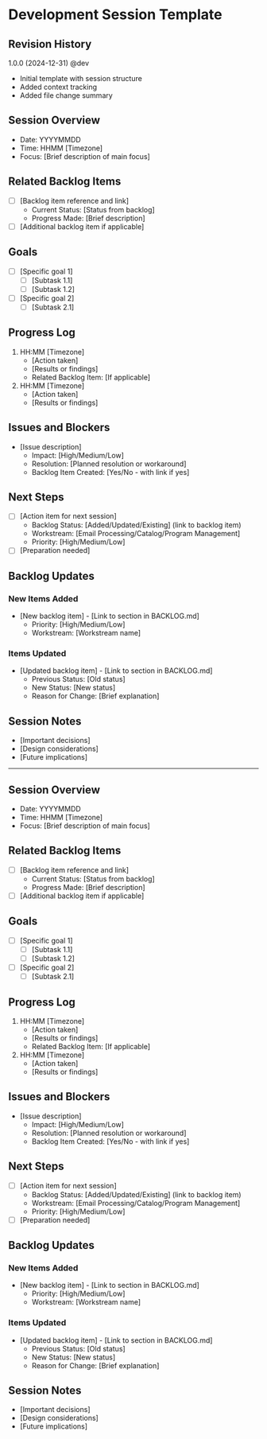 # Development Session Template

## Revision History
1.0.0 (2024-12-31) @dev
- Initial template with session structure
- Added context tracking
- Added file change summary

## Session Overview
- Date: YYYYMMDD
- Time: HHMM [Timezone]
- Focus: [Brief description of main focus]

## Related Backlog Items
- [ ] [Backlog item reference and link]
  - Current Status: [Status from backlog]
  - Progress Made: [Brief description]
- [ ] [Additional backlog item if applicable]

## Goals
- [ ] [Specific goal 1]
  - [ ] [Subtask 1.1]
  - [ ] [Subtask 1.2]
- [ ] [Specific goal 2]
  - [ ] [Subtask 2.1]

## Progress Log
1. HH:MM [Timezone]
   - [Action taken]
   - [Results or findings]
   - Related Backlog Item: [If applicable]
2. HH:MM [Timezone]
   - [Action taken]
   - [Results or findings]

## Issues and Blockers
- [Issue description]
  - Impact: [High/Medium/Low]
  - Resolution: [Planned resolution or workaround]
  - Backlog Item Created: [Yes/No - with link if yes]

## Next Steps
- [ ] [Action item for next session]
  - Backlog Status: [Added/Updated/Existing] (link to backlog item)
  - Workstream: [Email Processing/Catalog/Program Management]
  - Priority: [High/Medium/Low]
- [ ] [Preparation needed]

## Backlog Updates
### New Items Added
- [New backlog item] - [Link to section in BACKLOG.md]
  - Priority: [High/Medium/Low]
  - Workstream: [Workstream name]

### Items Updated
- [Updated backlog item] - [Link to section in BACKLOG.md]
  - Previous Status: [Old status]
  - New Status: [New status]
  - Reason for Change: [Brief explanation]

## Session Notes
- [Important decisions]
- [Design considerations]
- [Future implications]

---
<!-- For multiple sessions in a day, copy everything below this line -->
<!-- Start of New Session -->

## Session Overview
- Date: YYYYMMDD
- Time: HHMM [Timezone]
- Focus: [Brief description of main focus]

## Related Backlog Items
- [ ] [Backlog item reference and link]
  - Current Status: [Status from backlog]
  - Progress Made: [Brief description]
- [ ] [Additional backlog item if applicable]

## Goals
- [ ] [Specific goal 1]
  - [ ] [Subtask 1.1]
  - [ ] [Subtask 1.2]
- [ ] [Specific goal 2]
  - [ ] [Subtask 2.1]

## Progress Log
1. HH:MM [Timezone]
   - [Action taken]
   - [Results or findings]
   - Related Backlog Item: [If applicable]
2. HH:MM [Timezone]
   - [Action taken]
   - [Results or findings]

## Issues and Blockers
- [Issue description]
  - Impact: [High/Medium/Low]
  - Resolution: [Planned resolution or workaround]
  - Backlog Item Created: [Yes/No - with link if yes]

## Next Steps
- [ ] [Action item for next session]
  - Backlog Status: [Added/Updated/Existing] (link to backlog item)
  - Workstream: [Email Processing/Catalog/Program Management]
  - Priority: [High/Medium/Low]
- [ ] [Preparation needed]

## Backlog Updates
### New Items Added
- [New backlog item] - [Link to section in BACKLOG.md]
  - Priority: [High/Medium/Low]
  - Workstream: [Workstream name]

### Items Updated
- [Updated backlog item] - [Link to section in BACKLOG.md]
  - Previous Status: [Old status]
  - New Status: [New status]
  - Reason for Change: [Brief explanation]

## Session Notes
- [Important decisions]
- [Design considerations]
- [Future implications]
